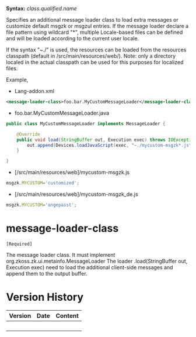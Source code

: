 

**Syntax:**
<message-loader-class>*class.qualified.name*</message-loader-class>

Specifies an additional message loader class to load extra messages or
customize default msgzk or msgzul entries. If the message loader declare
a file pattern using wildcard "\*", multiple Locale-based files can be
defined and will be loaded according to the current user locale.

If the syntax "~./" is used, the resources can be loaded from the
resources classpath (default in /src/main/resources/web/). Note: only a
directory localed in the actual classpath can be used for this purposes
for localized files.

Example,

- Lang-addon.xml

``` xml
<message-loader-class>foo.bar.MyCustomMessageLoader</message-loader-class>
```

- foo.bar.MyCustomMessageLoader.java

``` java
public class MyCustomMessageLoader implements MessageLoader {

    @Override
    public void load(StringBuffer out, Execution exec) throws IOException {
        out.append(Devices.loadJavaScript(exec, "~./mycustom-msgzk*.js"));
    }

}
```

- \[/src/main/resources/web\]/mycustom-msgzk.js

``` javascript
msgzk.MYCUSTOM='customized';
```

- \[/src/main/resources/web\]/mycustom-msgzk_de.js

``` javascript
msgzk.MYCUSTOM='angepasst';
```

# message-loader-class

`[Required]`

The message loader class. It must implement
org.zkoss.zk.ui.metainfo.MessageLoader The loader .load(StringBuffer
out, Execution exec) need to load the additional client-side messages
and append them to the output buffer.

# Version History

| Version | Date | Content |
|---------|------|---------|
|         |      |         |
